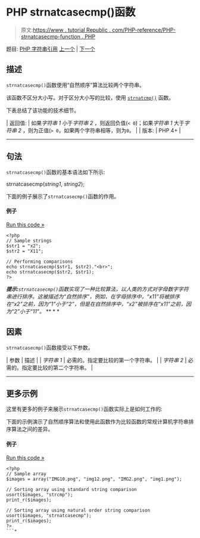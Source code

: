 # PHP strnatcasecmp()函数

> 原文:[https://www . tutorial Republic . com/PHP-reference/PHP-strnatcasecmp-function . PHP](https://www.tutorialrepublic.com/php-reference/php-strnatcasecmp-function.php)

题目: [PHP 字符串引用](php-string-functions.php) [上一个](php-strlen-function.php) | [下一个](php-strnatcmp-function.php)

## 描述

`strnatcasecmp()`函数使用“自然顺序”算法比较两个字符串。

该函数不区分大小写。对于区分大小写的比较，使用 [`strnatcmp()`](php-strnatcmp-function.php) 函数。

下表总结了该功能的技术细节。

| 返回值: | 如果*字符串 1* 小于*字符串 2* ，则返回负值(`< 0`)；如果*字符串 1* 大于*字符串 2* ，则为正值(`> 0`，如果两个字符串相等，则为`0`。 |
| 版本: | PHP 4+ |

* * *

## 句法

`strnatcasecmp()`函数的基本语法如下所示:

strnatcasecmp(*string1*, *string2*);

下面的例子展示了`strnatcasecmp()`函数的作用。

#### 例子

[Run this code »](../codelab.php?topic=php&file=case-insensitive-comparison-of-two-strings-in-a-natural-order "Run this code to view the output")

```
<?php
// Sample strings
$str1 = "x2";
$str2 = "X11";

// Performing comparisons
echo strnatcasecmp($str1, $str2)."<br>";
echo strnatcasecmp($str2, $str1);
?>
```

 ***提示:**`strnatcasecmp()`函数实现了一种比较算法，以人类的方式对字母数字字符串进行排序。这被描述为“自然排序”，例如，在字母排序中，“x11”将被排序在“x2”之前，因为“1”小于“2”，但是在自然排序中，“x2”被排序在“x11”之前，因为“2”小于“11”。*  ** * *

## 因素

`strnatcasecmp()`函数接受以下参数。

| 参数 | 描述 |
| *字符串 1* | 必需的。指定要比较的第一个字符串。 |
| *字符串 2* | 必需的。指定要比较的第二个字符串。 |

* * *

## 更多示例

这里有更多的例子来展示`strnatcasecmp()`函数实际上是如何工作的:

下面的示例演示了自然顺序算法和使用此函数作为比较函数的常规计算机字符串排序算法之间的差异。

#### 例子

[Run this code »](../codelab.php?topic=php&file=difference-between-natural-and-standard-ordering "Run this code to view the output")

```
<?php
// Sample array
$images = array("IMG10.png", "img12.png", "IMG2.png", "img1.png");

// Sorting array using standard string comparison
usort($images, "strcmp");
print_r($images);

// Sorting array using natural order string comparison
usort($images, "strnatcasecmp");
print_r($images);
?>
```*